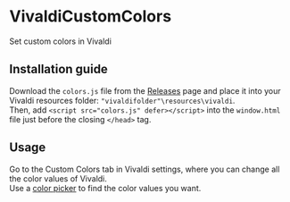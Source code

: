 # VivaldiCustomColors
Set custom colors in Vivaldi

## Installation guide
Download the `colors.js` file from the [Releases](https://github.com/daianrgb/VivaldiCustomColors/releases) page and place it into your Vivaldi resources folder: `"vivaldifolder"\resources\vivaldi`.  
Then, add `<script src="colors.js" defer></script>` into the `window.html` file just before the closing `</head>` tag.

## Usage
Go to the Custom Colors tab in Vivaldi settings, where you can change all the color values of Vivaldi.  
Use a [color picker](https://www.google.com/search?q=color+picker) to find the color values you want.
